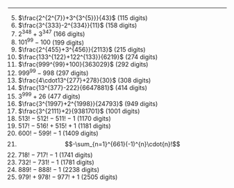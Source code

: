 ***
5. $\frac{2^{2^{7}}+3^{3^{5}}}{43}$  (115 digits)
6. $\frac{3^{333}-2^{334}}{11}$  (158 digits)
7. $2^{348}+3^{347}$  (166 digits) 
13. ${101}^{99}-100$  (199 digits)
14. $\frac{2^{455}+3^{456}}{2113}$  (215 digits)
15. $\frac{133^{122}+122^{133}}{6219}$  (274 digits)
16. $\frac{999^{99}+100}{363029}$  (292 digits)
17. ${999^{99}-998}$  (297 digits)
18. $\frac{4\cdot13^{277}+278}{30}$  (308 digits)
19. $\frac{13^{377}-222}{6647881}$  (414 digits)
21. $3^{999}+26$  (477 digits)
22. $\frac{3^{1997}+2^{1998}}{24793}$  (949 digits)
23. $\frac{3^{2111}+2}{9381701}$  (1001 digits)
24. $513!-512!-511!-1$ (1170 digits)
25. $517!-516!+515!+1$ (1181 digits)
26. $600!-599!-1$ (1409 digits)
27. $$-\sum_{n=1}^{661}(-1)^{n}\cdot{n}!$$
28. $718!-717!-1$ (1741 digits)
29. $732!-731!-1$ (1781 digits)
30. $889!-888!-1$ (2238 digits)
31. $979!+978!-977!+1$ (2505 digits)

<html lang="en">
<head>
<meta http-equiv="content-type" content="text/html; charset=utf-8">
<script type="text/javascript" charset="utf-8" src="
https://cdn.mathjax.org/mathjax/latest/MathJax.js?config=TeX-AMS-MML_HTMLorMML,
https://vincenttam.github.io/javascripts/MathJaxLocal.js"></script>
</head>
